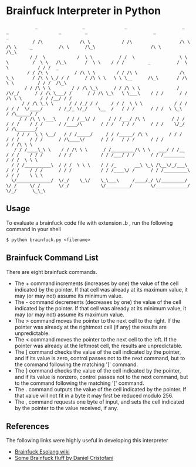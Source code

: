 # Brainfuck Interpreter in Python

```text
           _                 _               _                     _              _                   _         _                         _               _
          / /\              /\ \            / /\                  /\ \           /\ \     _          /\ \      /\_\                     /\ \             /\_\
         / /  \            /  \ \          / /  \                 \ \ \         /  \ \   /\_\       /  \ \    / / /         _          /  \ \           / / /  _
        / / /\ \          / /\ \ \        / / /\ \                /\ \_\       / /\ \ \_/ / /      / /\ \ \   \ \ \__      /\_\       / /\ \ \         / / /  /\_\
       / / /\ \ \        / / /\ \_\      / / /\ \ \              / /\/_/      / / /\ \___/ /      / / /\ \_\   \ \___\    / / /      / / /\ \ \       / / /__/ / /
      / / /\ \_\ \      / / /_/ / /     / / /  \ \ \            / / /        / / /  \/____/      / /_/_ \/_/    \__  /   / / /      / / /  \ \_\     / /\_____/ /
     / / /\ \ \___\    / / /__\/ /     / / /___/ /\ \          / / /        / / /    / / /      / /____/\       / / /   / / /      / / /    \/_/    / /\_______/
    / / /  \ \ \__/   / / /_____/     / / /_____/ /\ \        / / /        / / /    / / /      / /\____\/      / / /   / / /      / / /            / / /\ \ \
   / / /____\_\ \    / / /\ \ \      / /_________/\ \ \   ___/ / /__      / / /    / / /      / / /           / / /___/ / /      / / /________    / / /  \ \ \
  / / /__________\  / / /  \ \ \    / / /_       __\ \_\ /\__\/_/___\    / / /    / / /      / / /           / / /____\/ /      / / /_________\  / / /    \ \ \
  \/_____________/  \/_/    \_\/    \_\___\     /____/_/ \/_________/    \/_/     \/_/       \/_/            \/_________/       \/____________/  \/_/      \_\_\
```

## Usage

To evaluate a brainfuck code file with extension _.b_ , run the following command in your shell

```shell
$ python brainfuck.py <filename>
```

## Brainfuck Command List

There are eight brainfuck commands.

* The + command increments (increases by one) the value of the cell indicated by the pointer. If that cell was already at its maximum value, it may (or may not) assume its minimum value.
* The - command decrements (decreases by one) the value of the cell indicated by the pointer. If that cell was already at its minimum value, it may (or may not) assume its maximum value.
* The > command moves the pointer to the next cell to the right. If the pointer was already at the rightmost cell (if any) the results are unpredictable.
* The < command moves the pointer to the next cell to the left. If the pointer was already at the leftmost cell, the results are unpredictable.
* The [ command checks the value of the cell indicated by the pointer, and if its value is zero, control passes not to the next command, but to the command following the matching ']' command.
* The ] command checks the value of the cell indicated by the pointer, and if its value is nonzero, control passes not to the next command, but to the command following the matching '[' command.
* The . command outputs the value of the cell indicated by the pointer. If that value will not fit in a byte it may first be reduced modulo 256.
* The , command requests one byte of input, and sets the cell indicated by the pointer to the value received, if any.

## References

The following links were highly useful in developing this interpreter

* [Brainfuck Esolang wiki](https://esolangs.org/wiki/brainfuck)
* [Some Brainfuck fluff by Daniel Cristofani](http://www.hevanet.com/cristofd/brainfuck/)
